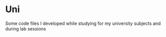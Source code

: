 # Uni
Some code files I developed while studying for my university subjects and during lab sessions 
